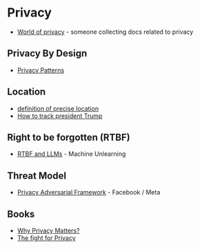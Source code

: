 # Privacy

* [World of privacy](https://worldofprivacy.notion.site/worldofprivacy/World-of-Privacy-beta-10200852b4ec4629b4a3d384655a8a88) - someone collecting docs related to privacy


## Privacy By Design
* [Privacy Patterns](https://privacypatterns.org/)

## Location
* [definition of precise location](https://thenai.org/wp-content/uploads/2021/07/nai_impreciselocation2.pdf)
* [How to track president Trump](https://www.nytimes.com/interactive/2019/12/20/opinion/location-data-national-security.html)

## Right to be forgotten (RTBF)
* [RTBF and LLMs](https://arxiv.org/pdf/2307.03941.pdf) - Machine Unlearning


## Threat Model
* [Privacy Adversarial Framework](https://github.com/facebookresearch/privacy_adversarial_framework) - Facebook / Meta


## Books
* [Why Privacy Matters?](https://www.amazon.com/Why-Privacy-Matters-Neil-Richards-ebook/dp/B09LVT9H7G/ref=tmm_kin_swatch_0?_encoding=UTF8&qid=&sr=)
* [The fight for Privacy](https://www.amazon.fr/Fight-Privacy-Protecting-Dignity-Identity-ebook/dp/B09QM15594/ref=tmm_kin_swatch_0?_encoding=UTF8&qid=&sr=)


